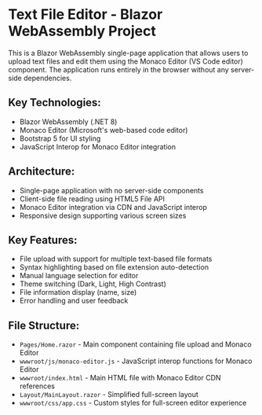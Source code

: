 <!-- Use this file to provide workspace-specific custom instructions to Copilot. For more details, visit https://code.visualstudio.com/docs/copilot/copilot-customization#_use-a-githubcopilotinstructionsmd-file -->

# Text File Editor - Blazor WebAssembly Project

This is a Blazor WebAssembly single-page application that allows users to upload text files and edit them using the Monaco Editor (VS Code editor) component. The application runs entirely in the browser without any server-side dependencies.

## Key Technologies:
- Blazor WebAssembly (.NET 8)
- Monaco Editor (Microsoft's web-based code editor)
- Bootstrap 5 for UI styling
- JavaScript Interop for Monaco Editor integration

## Architecture:
- Single-page application with no server-side components
- Client-side file reading using HTML5 File API
- Monaco Editor integration via CDN and JavaScript interop
- Responsive design supporting various screen sizes

## Key Features:
- File upload with support for multiple text-based file formats
- Syntax highlighting based on file extension auto-detection
- Manual language selection for editor
- Theme switching (Dark, Light, High Contrast)
- File information display (name, size)
- Error handling and user feedback

## File Structure:
- `Pages/Home.razor` - Main component containing file upload and Monaco Editor
- `wwwroot/js/monaco-editor.js` - JavaScript interop functions for Monaco Editor
- `wwwroot/index.html` - Main HTML file with Monaco Editor CDN references
- `Layout/MainLayout.razor` - Simplified full-screen layout
- `wwwroot/css/app.css` - Custom styles for full-screen editor experience
